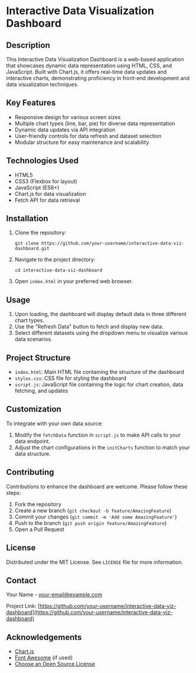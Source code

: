 # Interactive Data Visualization Dashboard

## Description
This Interactive Data Visualization Dashboard is a web-based application that showcases dynamic data representation using HTML, CSS, and JavaScript. Built with Chart.js, it offers real-time data updates and interactive charts, demonstrating proficiency in front-end development and data visualization techniques.

## Key Features
- Responsive design for various screen sizes
- Multiple chart types (line, bar, pie) for diverse data representation
- Dynamic data updates via API integration
- User-friendly controls for data refresh and dataset selection
- Modular structure for easy maintenance and scalability

## Technologies Used
- HTML5
- CSS3 (Flexbox for layout)
- JavaScript (ES6+)
- Chart.js for data visualization
- Fetch API for data retrieval

## Installation
1. Clone the repository:
   ```
   git clone https://github.com/your-username/interactive-data-viz-dashboard.git
   ```
2. Navigate to the project directory:
   ```
   cd interactive-data-viz-dashboard
   ```
3. Open `index.html` in your preferred web browser.

## Usage
1. Upon loading, the dashboard will display default data in three different chart types.
2. Use the "Refresh Data" button to fetch and display new data.
3. Select different datasets using the dropdown menu to visualize various data scenarios.

## Project Structure
- `index.html`: Main HTML file containing the structure of the dashboard
- `styles.css`: CSS file for styling the dashboard
- `script.js`: JavaScript file containing the logic for chart creation, data fetching, and updates

## Customization
To integrate with your own data source:
1. Modify the `fetchData` function in `script.js` to make API calls to your data endpoint.
2. Adjust the chart configurations in the `initCharts` function to match your data structure.

## Contributing
Contributions to enhance the dashboard are welcome. Please follow these steps:
1. Fork the repository
2. Create a new branch (`git checkout -b feature/AmazingFeature`)
3. Commit your changes (`git commit -m 'Add some AmazingFeature'`)
4. Push to the branch (`git push origin feature/AmazingFeature`)
5. Open a Pull Request

## License
Distributed under the MIT License. See `LICENSE` file for more information.

## Contact
Your Name - [your-email@example.com](mailto:your-email@example.com)

Project Link: [https://github.com/your-username/interactive-data-viz-dashboard](https://github.com/your-username/interactive-data-viz-dashboard)

## Acknowledgements
- [Chart.js](https://www.chartjs.org/)
- [Font Awesome](https://fontawesome.com) (if used)
- [Choose an Open Source License](https://choosealicense.com)
